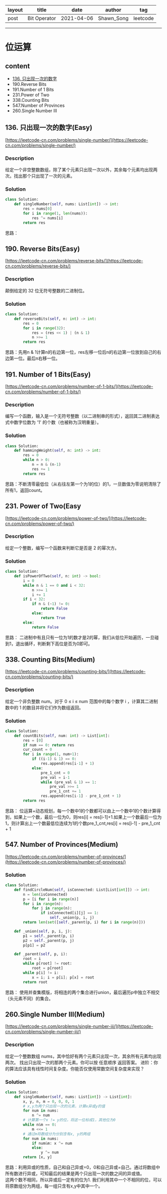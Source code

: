 |   layout  |   title | date | author  | tag |
|  ----  | ----  | ---- | ---- | ---- |
|  post | Bit Operator |  2021-04-06 | Shawn_Song  | leetcode
-------
 
# 位运算
## content
* [136. 只出现一次的数字](#136-只出现一次的数字easy)
* 190.Reverse Bits
* 191.Number of 1 Bits
* 231.Power of Two
* 338.Counting Bits
* 547.Number of Provinces
* 260.Single Number III


## 136. 只出现一次的数字(Easy)

[https://leetcode-cn.com/problems/single-number/](https://leetcode-cn.com/problems/single-number/)

### Description
给定一个非空整数数组，除了某个元素只出现一次以外，其余每个元素均出现两次。找出那个只出现了一次的元素。

### Solution
```python
class Solution:
    def singleNumber(self, nums: List[int]) -> int:
        res = nums[0]
        for i in range(1, len(nums)):
            res ^= nums[i]
        return res
```
思路：

## 190. Reverse Bits(Easy)

[https://leetcode-cn.com/problems/reverse-bits/](https://leetcode-cn.com/problems/reverse-bits/)

### Description
颠倒给定的 32 位无符号整数的二进制位。

### Solution
```python
class Solution:
    def reverseBits(self, n: int) -> int:
        res = 0
        for i in range(32):
            res = (res << 1) | (n & 1)
            n >>= 1
        return res
```  
思路：先用n & 1计算n的右边第一位，res左移一位后n的右边第一位放到自己的右边第一位。最后n右移一位。  


## 191. Number of 1 Bits(Easy)

[https://leetcode-cn.com/problems/number-of-1-bits/](https://leetcode-cn.com/problems/number-of-1-bits/)

### Description
编写一个函数，输入是一个无符号整数（以二进制串的形式），返回其二进制表达式中数字位数为 '1' 的个数（也被称为汉明重量）。

### Solution
```python
class Solution:
    def hammingWeight(self, n: int) -> int:
        res = 0
        while n > 0:
            n = n & (n-1)
            res += 1
        return res
```
思路：不断清零最低位（从右往左第一个为1的位）的1，一旦数值为零说明清除了所有1，返回count。


## 231. Power of Two(Easy

[https://leetcode-cn.com/problems/power-of-two/](https://leetcode-cn.com/problems/power-of-two/)

### Description
给定一个整数，编写一个函数来判断它是否是 2 的幂次方。

### Solution
```python
class Solution:
    def isPowerOfTwo(self, n: int) -> bool:
        i = 0
        while n & 1 == 0 and i < 32:
            n >>= 1
            i += 1
        if i < 32:
            if n & (~1) != 0:
                return False
            else:
                return True
        else:
            return False
```
思路： 二进制中有且只有一位为1的数才是2的幂，我们从低位开始遍历，一旦碰到1，退出循环，判断剩下高位是否为0即可。


## 338. Counting Bits(Medium)

[https://leetcode-cn.com/problems/counting-bits/](https://leetcode-cn.com/problems/counting-bits/)

### Description
给定一个非负整数 num。对于 0 ≤ i ≤ num 范围中的每个数字 i ，计算其二进制数中的 1 的数目并将它们作为数组返回。

### Solution
```python
class Solution:
    def countBits(self, num: int) -> List[int]:
        res = [0]
        if num == 0: return res
        cur_count = 0
        for i in range(1, num+1):
            if ((i-1) & 1) == 0:
                res.append(res[i-1] + 1)
            else:
                pre_1_cnt = 0
                pre_val = i-1
                while (pre_val & 1) == 1:
                    pre_val >>= 1
                    pre_1_cnt += 1
                res.append(res[i-1] - pre_1_cnt + 1)
        return res
```
思路： 位运算+动态规划，每一个数中1的个数都可以由上一个数中1的个数计算得到，如果上一个数，最后一位为0，则res[i] = res[i-1]+1.如果上一个数最后一位为1，则计算出上一个数最低位连续为1的个数pre_1_cnt,res[i] = res[i-1] - pre_1_cnt + 1  

## 547. Number of Provinces(Medium)

[https://leetcode-cn.com/problems/number-of-provinces/](https://leetcode-cn.com/problems/number-of-provinces/)

### Solution
```python
class Solution:
    def findCircleNum(self, isConnected: List[List[int]]) -> int:
        n = len(isConnected)
        p = [i for i in range(n)]
        for i in range(n):
            for j in range(n):
                if isConnected[i][j] == 1:
                    self._union(p, i, j)
        return len(set([self._parent(p, i) for i in range(n)]))

    def _union(self, p, i, j):
        p1 = self._parent(p, i)
        p2 = self._parent(p, j)
        p[p1] = p2

    def _parent(self, p, i):
        root = i
        while p[root] != root:
            root = p[root]
        while p[i] != i:
            x = i; i = p[i]; p[x] = root
        return root
```
思路： 使用并查集模版，将相连的两个集合进行union，最后遍历p中独立不相交（头元素不同）的集合。


## 260.Single Number III(Medium)

[https://leetcode-cn.com/problems/single-number-iii/](https://leetcode-cn.com/problems/single-number-iii/)

### Description
给定一个整数数组 nums，其中恰好有两个元素只出现一次，其余所有元素均出现两次。 找出只出现一次的那两个元素。你可以按 任意顺序 返回答案。
进阶：你的算法应该具有线性时间复杂度。你能否仅使用常数空间复杂度来实现？

### Solution
```python
class Solution:
    def singleNumber(self, nums: List[int]) -> List[int]:
        x, y, n, m = 0, 0, 0, 1
        # x,y为两个只出现一次的元素，计算x异或y的值
        for num in nums:
            n ^= num
        # 计算第一个x != y的位，将这一位标成1，其他位为0
        while n&m == 0:
            m <<= 1
        # 通过m将数组分为分别含有x, y的两组
        for num in nums:
            if num&m: x ^= num
            else:
                y ^= num
        return [x, y]
```
思路：利用异或的性质，自己和自己异或=0，0和自己异或=自己。通过将数组中所有数进行异或，可知最后的结果是两个只出现一次的数之间的异或值。  
这两个数不相同，所以异或后一定有的位为1. 我们利用其中一个不相同的位，可以将原数组分为两组，每一组只含有x,y中其中一个。
